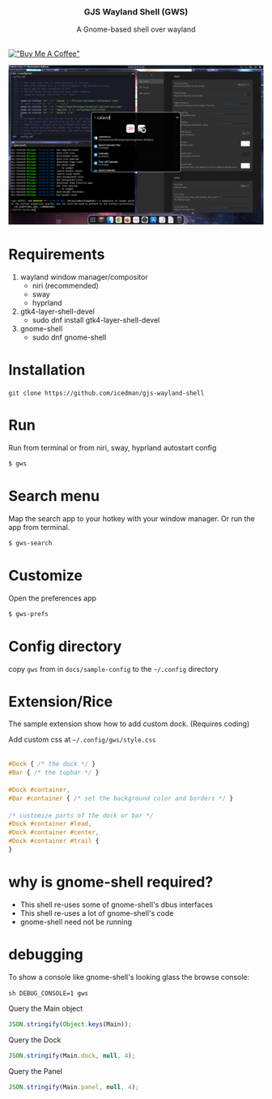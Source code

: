 <br/>
<p align="center">
  <h3 align="center">GJS Wayland Shell (GWS)</h3>

  <p align="center">
	A Gnome-based shell over wayland
    <br/>
    <br/>
  </p>
</p>

[!["Buy Me A Coffee"](https://www.buymeacoffee.com/assets/img/custom_images/orange_img.png)](https://www.buymeacoffee.com/icedman)

![Screen Shot](https://raw.githubusercontent.com/icedman/gjs-wayland-shell/main/screenshots/screenshot-2024-12-11-01.png)

# Requirements
1. wayland window manager/compositor
	* niri (recommended)
	* sway
	* hyprland
2. gtk4-layer-shell-devel
	* sudo dnf install gtk4-layer-shell-devel
3. gnome-shell
	* sudo dnf gnome-shell

# Installation

```git clone https://github.com/icedman/gjs-wayland-shell```

# Run

Run from terminal or from niri, sway, hyprland autostart config

```sh
$ gws
```

# Search menu

Map the search app to your hotkey with your window manager. Or run the app from terminal.

```sh
$ gws-search
```

# Customize

Open the preferences app

```sh
$ gws-prefs
```

# Config directory

copy ```gws``` from in ```docs/sample-config``` to the ```~/.config``` directory

# Extension/Rice

The sample extension show how to add custom dock. (Requires coding)

Add custom css at ```~/.config/gws/style.css```

```css

#Dock { /* the dock */ }
#Bar { /* the topbar */ }

#Dock #container,
#Bar #container { /* set the background color and borders */ }

/* customize parts of the dock or bar */
#Dock #container #lead,
#Dock #container #center,
#Dock #container #trail {
}

```

# why is gnome-shell required?
* This shell re-uses some of gnome-shell's dbus interfaces
* This shell re-uses a lot of gnome-shell's code
* gnome-shell need not be running


# debugging

To show a console like gnome-shell's looking glass the browse console:

```sh DEBUG_CONSOLE=1 gws```

Query the Main object

```js
JSON.stringify(Object.keys(Main));
```

Query the Dock

```js
JSON.stringify(Main.dock, null, 4);
```

Query the Panel

```js
JSON.stringify(Main.panel, null, 4);
```
